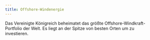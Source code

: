 ```yaml
---
title: Offshore-Windenergie
---
```


Das Vereinigte Königreich beheimatet das größte Offshore-Windkraft-Portfolio der Welt. Es liegt an der Spitze von besten Orten um zu investieren.
